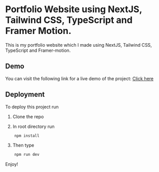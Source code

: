 
# Portfolio Website using NextJS, Tailwind CSS, TypeScript and Framer Motion.

This is my portfolio website which I made using NextJS, Tailwind CSS, TypeScript and Framer-motion.


## Demo
You can visit the following link for a live demo of the project:
[Click here](https://portfolio-akiayu13.vercel.app/)


## Deployment

To deploy this project run
    
1. Clone the repo

2. In root directory run
```bash
    npm install
```
3. Then type
```bash
    npm run dev
```
Enjoy!
   
